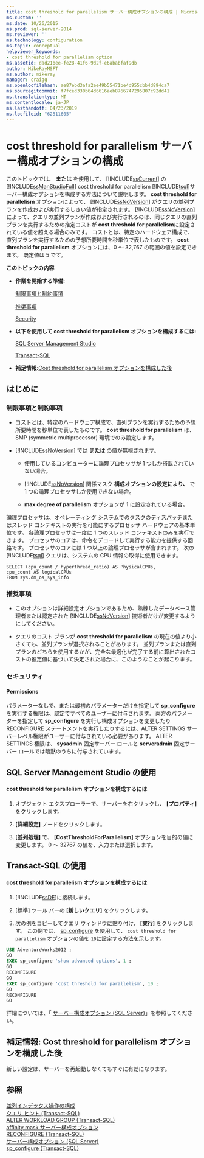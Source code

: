 ```yaml
---
title: cost threshold for parallelism サーバー構成オプションの構成 | Microsoft Docs
ms.custom: ''
ms.date: 10/26/2015
ms.prod: sql-server-2014
ms.reviewer: ''
ms.technology: configuration
ms.topic: conceptual
helpviewer_keywords:
- cost threshold for parallelism option
ms.assetid: dad21bee-fe28-41f6-9d2f-e6ababfaf9db
author: MikeRayMSFT
ms.author: mikeray
manager: craigg
ms.openlocfilehash: ae87ebd3afa2ee49b55471be4d955cbb4d894ca7
ms.sourcegitcommit: f7fced330b64d6616aeb8766747295807c92dd41
ms.translationtype: MT
ms.contentlocale: ja-JP
ms.lasthandoff: 04/23/2019
ms.locfileid: "62811605"
---
```

# <a name="configure-the-cost-threshold-for-parallelism-server-configuration-option"></a>cost threshold for parallelism サーバー構成オプションの構成
  このトピックでは、 **または** を使用して、 [!INCLUDE[ssCurrent](../../includes/sscurrent-md.md)] の [!INCLUDE[ssManStudioFull](../../includes/ssmanstudiofull-md.md)] cost threshold for parallelism [!INCLUDE[tsql](../../includes/tsql-md.md)]サーバー構成オプションを構成する方法について説明します。 **cost threshold for parallelism** オプションによって、 [!INCLUDE[ssNoVersion](../../includes/ssnoversion-md.md)] がクエリの並列プランを作成および実行するしきい値が指定されます。 [!INCLUDE[ssNoVersion](../../includes/ssnoversion-md.md)] によって、クエリの並列プランが作成および実行されるのは、同じクエリの直列プランを実行するための推定コストが **cost threshold for parallelism**に設定されている値を超える場合のみです。 コストとは、特定のハードウェア構成で、直列プランを実行するための予想所要時間を秒単位で表したものです。 **cost threshold for parallelism** オプションには、0 ～ 32,767 の範囲の値を設定できます。 既定値は 5 です。  
  
 **このトピックの内容**  
  
-   **作業を開始する準備:**  
  
     [制限事項と制約事項](#Restrictions)  
  
     [推奨事項](#Recommendations)  
  
     [Security](#Security)  
  
-   **以下を使用して cost threshold for parallelism オプションを構成するには:**  
  
     [SQL Server Management Studio](#SSMSProcedure)  
  
     [Transact-SQL](#TsqlProcedure)  
  
-   **補足情報:**[Cost threshold for parallelism オプションを構成した後](#FollowUp)  
  
##  <a name="BeforeYouBegin"></a> はじめに  
  
###  <a name="Restrictions"></a> 制限事項と制約事項  
  
-   コストとは、特定のハードウェア構成で、直列プランを実行するための予想所要時間を秒単位で表したものです。 **cost threshold for parallelism** は、SMP (symmetric multiprocessor) 環境でのみ設定します。  
  
-   [!INCLUDE[ssNoVersion](../../includes/ssnoversion-md.md)] では **または** の値が無視されます。  
  
    -   使用しているコンピューターに論理プロセッサが 1 つしか搭載されていない場合。  
  
    -   [!INCLUDE[ssNoVersion](../../includes/ssnoversion-md.md)] 関係マスク **構成オプションの設定により、** で 1 つの論理プロセッサしか使用できない場合。  
  
    -   **max degree of parallelism** オプションが 1 に設定されている場合。  
  
 論理プロセッサは、オペレーティング システムでのタスクのディスパッチまたはスレッド コンテキストの実行を可能にするプロセッサ ハードウェアの基本単位です。 各論理プロセッサは一度に 1 つのスレッド コンテキストのみを実行できます。 プロセッサのコアは、命令をデコードして実行する能力を提供する回路です。 プロセッサのコアには 1 つ以上の論理プロセッサが含まれます。 次の [!INCLUDE[tsql](../../includes/tsql-md.md)] クエリは、システムの CPU 情報の取得に使用できます。  
  
```  
SELECT (cpu_count / hyperthread_ratio) AS PhysicalCPUs,   
cpu_count AS logicalCPUs   
FROM sys.dm_os_sys_info  
```  
  
###  <a name="Recommendations"></a> 推奨事項  
  
-   このオプションは詳細設定オプションであるため、熟練したデータベース管理者または認定された [!INCLUDE[ssNoVersion](../../includes/ssnoversion-md.md)] 技術者だけが変更するようにしてください。  
  
-   クエリのコスト プランが **cost threshold for parallelism** の現在の値より小さくても、並列プランが選択されることがあります。 並列プランまたは直列プランのどちらを使用するかが、完全な最適化が完了する前に算出されたコストの推定値に基づいて決定された場合に、このようなことが起こります。  
  
###  <a name="Security"></a> セキュリティ  
  
####  <a name="Permissions"></a> Permissions  
 パラメーターなしで、または最初のパラメーターだけを指定して **sp_configure** を実行する権限は、既定ですべてのユーザーに付与されます。 両方のパラメーターを指定して **sp_configure** を実行し構成オプションを変更したり RECONFIGURE ステートメントを実行したりするには、ALTER SETTINGS サーバーレベル権限がユーザーに付与されている必要があります。 ALTER SETTINGS 権限は、 **sysadmin** 固定サーバー ロールと **serveradmin** 固定サーバー ロールでは暗黙のうちに付与されています。  
  
##  <a name="SSMSProcedure"></a> SQL Server Management Studio の使用  
  
#### <a name="to-configure-the-cost-threshold-for-parallelism-option"></a>cost threshold for parallelism オプションを構成するには  
  
1.  オブジェクト エクスプローラーで、サーバーを右クリックし、 **[プロパティ]** をクリックします。  
  
2.  **[詳細設定]** ノードをクリックします。  
  
3.  **[並列処理]** で、 **[CostThresholdForParallelism]** オプションを目的の値に変更します。 0 ～ 32767 の値を、入力または選択します。  
  
##  <a name="TsqlProcedure"></a> Transact-SQL の使用  
  
#### <a name="to-configure-the-cost-threshold-for-parallelism-option"></a>cost threshold for parallelism オプションを構成するには  
  
1.  [!INCLUDE[ssDE](../../includes/ssde-md.md)]に接続します。  
  
2.  [標準] ツール バーの **[新しいクエリ]** をクリックします。  
  
3.  次の例をコピーしてクエリ ウィンドウに貼り付け、 **[実行]** をクリックします。 この例では、 [sp_configure](/sql/relational-databases/system-stored-procedures/sp-configure-transact-sql) を使用して、 `cost threshold for parallelism` オプションの値を `10`に設定する方法を示します。  
  
```sql  
USE AdventureWorks2012 ;  
GO  
EXEC sp_configure 'show advanced options', 1 ;  
GO  
RECONFIGURE  
GO  
EXEC sp_configure 'cost threshold for parallelism', 10 ;  
GO  
RECONFIGURE  
GO  
```  
  
 詳細については、「 [サーバー構成オプション &#40;SQL Server&#41;](server-configuration-options-sql-server.md)」を参照してください。  
  
##  <a name="FollowUp"></a>補足情報: Cost threshold for parallelism オプションを構成した後  
 新しい設定は、サーバーを再起動しなくてもすぐに有効になります。  
  
## <a name="see-also"></a>参照  
 [並列インデックス操作の構成](../../relational-databases/indexes/configure-parallel-index-operations.md)   
 [クエリ ヒント &#40;Transact-SQL&#41;](/sql/t-sql/queries/hints-transact-sql-query)   
 [ALTER WORKLOAD GROUP &#40;Transact-SQL&#41;](/sql/t-sql/statements/alter-workload-group-transact-sql)   
 [affinity mask サーバー構成オプション](affinity-mask-server-configuration-option.md)   
 [RECONFIGURE &#40;Transact-SQL&#41;](/sql/t-sql/language-elements/reconfigure-transact-sql)   
 [サーバー構成オプション &#40;SQL Server&#41;](server-configuration-options-sql-server.md)   
 [sp_configure &#40;Transact-SQL&#41;](/sql/relational-databases/system-stored-procedures/sp-configure-transact-sql)  
  
  
